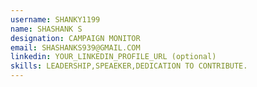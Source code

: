 ```yaml
---
username: SHANKY1199
name: SHASHANK S
designation: CAMPAIGN MONITOR
email: SHASHANKS939@GMAIL.COM
linkedin: YOUR_LINKEDIN_PROFILE_URL (optional)
skills: LEADERSHIP,SPEAEKER,DEDICATION TO CONTRIBUTE.
---
```


